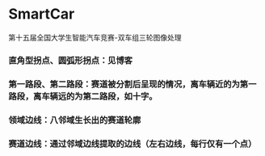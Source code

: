 # SmartCar
第十五届全国大学生智能汽车竞赛-双车组三轮图像处理
### 直角型拐点、圆弧形拐点：见博客
### 第一路段、第二路段：赛道被分割后呈现的情况，离车辆近的为第一路段，离车辆远的为第二路段，如十字。
### 领域边线：八邻域生长出的赛道轮廓
### 赛道边线：通过**邻域边线**提取的边线（左右边线，每行仅有一个点）
